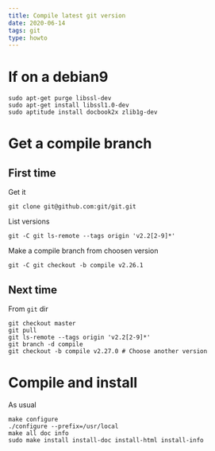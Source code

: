 ```yaml
---
title: Compile latest git version
date: 2020-06-14
tags: git
type: howto
---
```


# If on a debian9


```
sudo apt-get purge libssl-dev
sudo apt-get install libssl1.0-dev
sudo aptitude install docbook2x zlib1g-dev
```

# Get a compile branch

## First time

Get it

```
git clone git@github.com:git/git.git
```

List versions

```
git -C git ls-remote --tags origin 'v2.2[2-9]*'
```

Make a compile branch from choosen version

```
git -C git checkout -b compile v2.26.1
```

## Next time

From `git` dir

```
git checkout master
git pull
git ls-remote --tags origin 'v2.2[2-9]*'
git branch -d compile
git checkout -b compile v2.27.0 # Choose another version
```

# Compile and install

As usual

```
make configure
./configure --prefix=/usr/local
make all doc info
sudo make install install-doc install-html install-info
```
